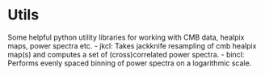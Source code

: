 # Utils
Some helpful python utility libraries for working with CMB data, healpix maps, power spectra etc.
    - jkcl: Takes jackknife resampling of cmb healpix map(s) and computes a set of (cross)correlated power spectra.
    - bincl: Performs evenly spaced binning of power spectra on a logarithmic scale. 

